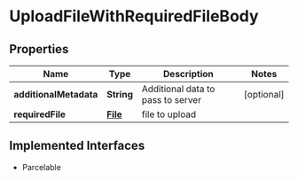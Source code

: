 

# UploadFileWithRequiredFileBody

## Properties

Name | Type | Description | Notes
------------ | ------------- | ------------- | -------------
**additionalMetadata** | **String** | Additional data to pass to server |  [optional]
**requiredFile** | [**File**](File.md) | file to upload | 


## Implemented Interfaces

* Parcelable


